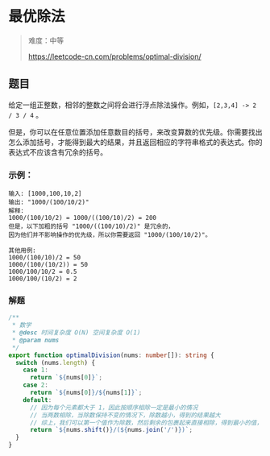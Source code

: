 # 最优除法

> 难度：中等
>
> https://leetcode-cn.com/problems/optimal-division/

## 题目

给定一组正整数，相邻的整数之间将会进行浮点除法操作。例如，`[2,3,4] -> 2 / 3 / 4` 。

但是，你可以在任意位置添加任意数目的括号，来改变算数的优先级。你需要找出怎么添加括号，才能得到最大的结果，并且返回相应的字符串格式的表达式。你的表达式不应该含有冗余的括号。

### 示例：

```
输入: [1000,100,10,2]
输出: "1000/(100/10/2)"
解释:
1000/(100/10/2) = 1000/((100/10)/2) = 200
但是，以下加粗的括号 "1000/((100/10)/2)" 是冗余的，
因为他们并不影响操作的优先级，所以你需要返回 "1000/(100/10/2)"。

其他用例:
1000/(100/10)/2 = 50
1000/(100/(10/2)) = 50
1000/100/10/2 = 0.5
1000/100/(10/2) = 2
```

### 解题

```typescript
/**
 * 数学
 * @desc 时间复杂度 O(N) 空间复杂度 O(1)
 * @param nums
 */
export function optimalDivision(nums: number[]): string {
  switch (nums.length) {
    case 1:
      return `${nums[0]}`;
    case 2:
      return `${nums[0]}/${nums[1]}`;
    default:
      // 因为每个元素都大于 1，因此按顺序相除一定是最小的情况
      // 当两数相除，当除数保持不变的情况下，除数越小，得到的结果越大
      // 综上，我们可以第一个值作为除数，然后剩余的包裹起来直接相除，得到最小的值，然后再与第一个值相除，等到最大值的情况
      return `${nums.shift()}/(${nums.join('/')})`;
  }
}
```